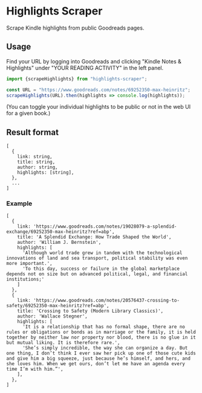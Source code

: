 # Highlights Scraper

Scrape Kindle highlights from public Goodreads pages.

## Usage
Find your URL by logging into Goodreads and clicking "Kindle Notes & Highlights"
under "YOUR READING ACTIVITY" in the left panel.

```js
import {scrapeHighlights} from "highlights-scraper";

const URL = "https://www.goodreads.com/notes/69252350-max-heinritz";
scrapeHighlights(URL).then(highlights => console.log(highlights));
```

(You can toggle your individual highlights to be public or not in the web UI for
a given book.)

## Result format

```
[
  {
    link: string,
    title: string,
    author: string,
    highlights: [string],
  },
  ...
]
```

### Example

```
[
  {
    link: 'https://www.goodreads.com/notes/19028079-a-splendid-exchange/69252350-max-heinritz?ref=abp',
    title: 'A Splendid Exchange: How Trade Shaped the World',
    author: 'William J. Bernstein',
    highlights: [
      'Although world trade grew in tandem with the technological innovations of land and sea transport, political stability was even more important.',
      'To this day, success or failure in the global marketplace depends not on size but on advanced political, legal, and financial institutions;'
    ]
  },
  {
    link: 'https://www.goodreads.com/notes/20576437-crossing-to-safety/69252350-max-heinritz?ref=abp',
    title: 'Crossing to Safety (Modern Library Classics)',
    author: 'Wallace Stegner',
    highlights: [
      'It is a relationship that has no formal shape, there are no rules or obligations or bonds as in marriage or the family, it is held together by neither law nor property nor blood, there is no glue in it but mutual liking. It is therefore rare.',
      'She’s simply incredible, the way she can organize a day. But one thing, I don’t think I ever saw her pick up one of those cute kids and give him a big squeeze, just because he’s himself, and hers, and she loves him. When we get ours, don’t let me have an agenda every time I’m with him.”',
    ],
  },
]
```
